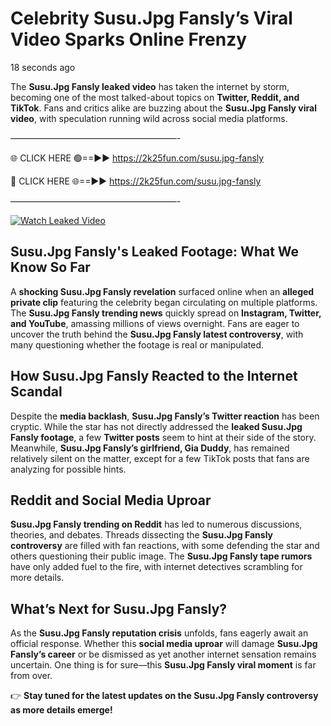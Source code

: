 # Celebrity Susu.Jpg Fansly’s Viral Video Sparks Online Frenzy

18 seconds ago

The **Susu.Jpg Fansly leaked video** has taken the internet by storm, becoming one of the most talked-about topics on **Twitter, Reddit, and TikTok**. Fans and critics alike are buzzing about the **Susu.Jpg Fansly viral video**, with speculation running wild across social media platforms.

———————————————————-

🌐 CLICK HERE 🟢==►► https://2k25fun.com/susu.jpg-fansly

🔴 CLICK HERE 🌐==►► https://2k25fun.com/susu.jpg-fansly

———————————————————-

[![Watch Leaked Video](https://miro.medium.com/v2/resize:fit:828/format:webp/1*cilzJN44JGOrTw9NJCrNHA.gif "Watch Leaked Video")](https://2k25fun.com/susu.jpg-fansly)

## **Susu.Jpg Fansly's Leaked Footage: What We Know So Far**  
A **shocking Susu.Jpg Fansly revelation** surfaced online when an **alleged private clip** featuring the celebrity began circulating on multiple platforms. The **Susu.Jpg Fansly trending news** quickly spread on **Instagram, Twitter, and YouTube**, amassing millions of views overnight. Fans are eager to uncover the truth behind the **Susu.Jpg Fansly latest controversy**, with many questioning whether the footage is real or manipulated.  

## **How Susu.Jpg Fansly Reacted to the Internet Scandal**  
Despite the **media backlash**, **Susu.Jpg Fansly’s Twitter reaction** has been cryptic. While the star has not directly addressed the **leaked Susu.Jpg Fansly footage**, a few **Twitter posts** seem to hint at their side of the story. Meanwhile, **Susu.Jpg Fansly’s girlfriend, Gia Duddy**, has remained relatively silent on the matter, except for a few TikTok posts that fans are analyzing for possible hints.  

## **Reddit and Social Media Uproar**  
**Susu.Jpg Fansly trending on Reddit** has led to numerous discussions, theories, and debates. Threads dissecting the **Susu.Jpg Fansly controversy** are filled with fan reactions, with some defending the star and others questioning their public image. The **Susu.Jpg Fansly tape rumors** have only added fuel to the fire, with internet detectives scrambling for more details.  

## **What’s Next for Susu.Jpg Fansly?**  
As the **Susu.Jpg Fansly reputation crisis** unfolds, fans eagerly await an official response. Whether this **social media uproar** will damage **Susu.Jpg Fansly’s career** or be dismissed as yet another internet sensation remains uncertain. One thing is for sure—this **Susu.Jpg Fansly viral moment** is far from over.  

👉 **Stay tuned for the latest updates on the Susu.Jpg Fansly controversy as more details emerge!**  